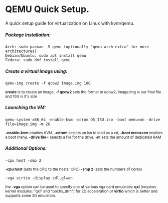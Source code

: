 # QEMU Quick Setup.
A quick setup guide for virtualization on Linux with kvm/qemu.


##### Package Installation:
```
Arch: sudo pacman -S qemu (optionally "qemu-arch-extra" for more architectures)
Debian/Ubuntu: sudo apt install qemu
Fedora: sudo dnf install qemu
```
##### Create a virtual image using:
```
qemu-img create -f qcow2 Image.img 10G
```
<sub>**create** is to create an image, **-f qcow2** sets the format to qcow2, Image.img is our final file and 10G is it's size</sub>

##### Launching the VM:
```
qemu-system-x86_64 -enable-kvm -cdrom OS_ISO.iso -boot menu=on -drive file=Image.img -m 2G
```
<sub>**-enable-kvm** enables KVM, **-cdrom** selects an iso to load as a cd, **-boot menu=on** enables a boot menu, **-drive file=** selects a file for the drive, **-m** sets the amount of dedicated RAM</sub>

##### Additional Options:
```
-cpu host -smp 2
```
<sub>**-cpu host** (sets the CPU to the hosts' CPU) **-smp 2** (sets the numbers of cores) </sub>

```
-vga virtio -display sdl,gl=on
```
<sub>the **-vga** option can be used to specify one of various vga card emulators: **qxl** (requires kernel modules: "qxl" and "bochs_drm") for 2D acceleration or **virtio** which is better and supports some 3D emulation.</sub>
